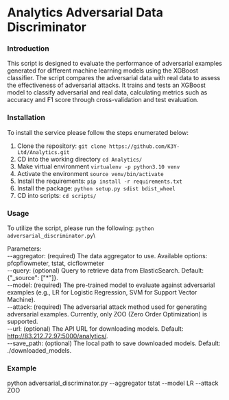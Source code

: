 # Analytics Adversarial Data Discriminator

### Introduction
This script is designed to evaluate the performance of adversarial examples generated for different machine learning models using the XGBoost classifier. The script compares the adversarial data with real data to assess the effectiveness of adversarial attacks. It trains and tests an XGBoost model to classify adversarial and real data, calculating metrics such as accuracy and F1 score through cross-validation and test evaluation.
### Installation
To install the service please follow the steps enumerated below:
1. Clone the repository: ``git clone https://github.com/K3Y-Ltd/Analytics.git``
2. CD into the working directory ``cd Analytics/``
3. Make virtual environment ```virtualenv -p python3.10 venv```
4. Activate the environment ``source venv/bin/activate``
5. Install the requirements: ``pip install -r requirements.txt``
6. Install the package: ``python setup.py sdist bdist_wheel``
7. CD into scripts: ``cd scripts/``

### Usage
To utilize the script, please run the following:
```python adversarial_discriminator.py```\

Parameters: \
--aggregator: (required) The data aggregator to use. Available options: pfcpflowmeter, tstat, cicflowmeter \
--query: (optional) Query to retrieve data from ElasticSearch. Default: {"_source": ["*"]}. \
--model: (required) The pre-trained model to evaluate against adversarial examples (e.g., LR for Logistic Regression, SVM for Support Vector Machine). \
--attack: (required) The adversarial attack method used for generating adversarial examples. Currently, only ZOO (Zero Order Optimization) is supported. \
--url: (optional) The API URL for downloading models. Default: http://83.212.72.97:5000/analytics/. \
--save_path: (optional) The local path to save downloaded models. Default: ./downloaded_models.

### Example
python adversarial_discriminator.py --aggregator tstat --model LR --attack ZOO
